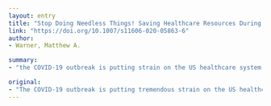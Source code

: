 ```yaml
---
layout: entry
title: "Stop Doing Needless Things! Saving Healthcare Resources During COVID-19 and Beyond"
link: "https://doi.org/10.1007/s11606-020-05863-6"
author:
- Warner, Matthew A.

summary:
- "the COVID-19 outbreak is putting strain on the US healthcare system. It is important to recognize this moment as an opportunity to provide more intelligent and more efficient care in spite of increasing patient volumes and fewer resources. We must limit unnecessary and wasteful medical practices and improve the delivery of those services which enhance the quality of patient care. In doing so, we will increase availability of the critical resources required for the provision of high-quality care to those in greatest need both now and in the future."

original:
- "The COVID-19 outbreak is putting tremendous strain on the US healthcare system, with a direct impact on medical professionals, hospital systems, and physical resources. While comprehensive public health and regulatory efforts are essential to overcome this crisis, it is important to recognize this moment as an opportunity to provide more intelligent and more efficient care in spite of increasing patient volumes and fewer resources. Specifically, we must limit unnecessary and wasteful medical practices and improve the delivery of those services which enhance the quality of patient care. In doing so, we will increase availability of the critical resources required for the provision of high-quality care to those in greatest need both now and in the future."
---
```


